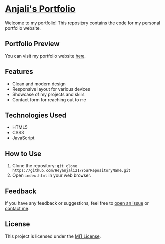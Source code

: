 # [Anjali's Portfolio](https://heyanjali21.github.io/portfolio/)

Welcome to my portfolio! This repository contains the code for my personal portfolio website.

## Portfolio Preview

You can visit my portfolio website [here](https://heyanjali21.github.io/).

## Features

- Clean and modern design
- Responsive layout for various devices
- Showcase of my projects and skills
- Contact form for reaching out to me

## Technologies Used

- HTML5
- CSS3
- JavaScript

## How to Use

1. Clone the repository: `git clone https://github.com/Heyanjali21/YourRepositoryName.git`
2. Open `index.html` in your web browser.

## Feedback

If you have any feedback or suggestions, feel free to [open an issue](https://github.com/Heyanjali21/portfolio/issues/new) or [contact me](mailto:chaudhryanjali782@gmail.com).

## License

This project is licensed under the [MIT License](LICENSE).
